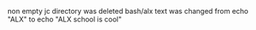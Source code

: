 non empty
jc directory was deleted 
bash/alx text was changed from echo "ALX" to echo "ALX school is cool"
